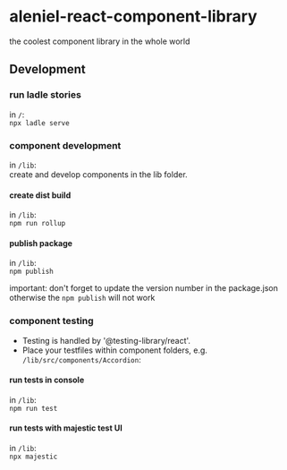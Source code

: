 # aleniel-react-component-library
the coolest component library in the whole world

## Development 

### run ladle stories
in `/`:\
`npx ladle serve`

### component development
in `/lib`:\
create and develop components in the lib folder. 

#### create dist build
in `/lib`:\
`npm run rollup`

#### publish package
in `/lib`:\
`npm publish`

important: don't forget to update the version number in the package.json otherwise the `npm publish` will not work


### component testing

- Testing is handled by '@testing-library/react'.
- Place your testfiles within component folders, e.g. `/lib/src/components/Accordion`:

#### run tests in console

in `/lib`:\
`npm run test`


#### run tests with majestic test UI

in `/lib`:\
`npx majestic`

